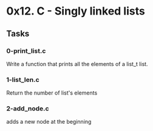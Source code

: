 # 0x12. C - Singly linked lists

## Tasks
### 0-print_list.c
Write a function that prints all the elements of a list_t list.

### 1-list_len.c
Return the number of list's elements

### 2-add_node.c
adds a new node at the beginning